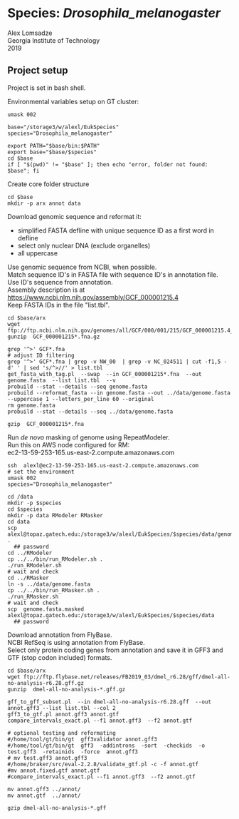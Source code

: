 # Species: _Drosophila_melanogaster_
Alex Lomsadze  
Georgia Institute of Technology  
2019  
## Project setup
Project is set in bash shell.  

Environmental variables setup on GT cluster:  
```
umask 002

base="/storage3/w/alexl/EukSpecies"
species="Drosophila_melanogaster"

export PATH="$base/bin:$PATH"
export base="$base/$species"
cd $base
if [ "$(pwd)" != "$base" ]; then echo "error, folder not found: $base"; fi
```
Create core folder structure
```
cd $base
mkdir -p arx annot data
```
Download genomic sequence and reformat it:  
 * simplified FASTA defline with unique sequence ID as a first word in defline
 * select only nuclear DNA (exclude organelles)
 * all uppercase

Use genomic sequence from NCBI, when possible.  
Match sequence ID's in FASTA file with sequence ID's in annotation file.  
Use ID's sequence from annotation.  
Assembly description is at https://www.ncbi.nlm.nih.gov/assembly/GCF_000001215.4  
Keep FASTA IDs in the file "list.tbl".  
```
cd $base/arx
wget ftp://ftp.ncbi.nlm.nih.gov/genomes/all/GCF/000/001/215/GCF_000001215.4_Release_6_plus_ISO1_MT/GCF_000001215.4_Release_6_plus_ISO1_MT_genomic.fna.gz
gunzip  GCF_000001215*.fna.gz

grep '^>' GCF*.fna
# adjust ID filtering
grep '^>' GCF*.fna | grep -v NW_00  | grep -v NC_024511 | cut -f1,5 -d' ' | sed 's/^>//' > list.tbl
get_fasta_with_tag.pl  --swap  --in GCF_000001215*.fna  --out genome.fasta  --list list.tbl  --v
probuild --stat --details --seq genome.fasta
probuild --reformat_fasta --in genome.fasta --out ../data/genome.fasta --uppercase 1 --letters_per_line 60 --original
rm genome.fasta
probuild --stat --details --seq ../data/genome.fasta

gzip  GCF_000001215*.fna
```
Run _de novo_ masking of genome using RepeatModeler.  
Run this on AWS node configured for RM:  
    ec2-13-59-253-165.us-east-2.compute.amazonaws.com
```
ssh  alexl@ec2-13-59-253-165.us-east-2.compute.amazonaws.com
# set the environment
umask 002
species="Drosophila_melanogaster"

cd /data
mkdir -p $species
cd $species
mkdir -p data RModeler RMasker
cd data
scp alexl@topaz.gatech.edu:/storage3/w/alexl/EukSpecies/$species/data/genome.fasta  .
  ## password
cd ../RModeler
cp ../../bin/run_RModeler.sh .
./run_RModeler.sh
# wait and check
cd ../RMasker
ln -s ../data/genome.fasta
cp ../../bin/run_RMasker.sh .
./run_RMasker.sh
# wait and check
scp  genome.fasta.masked  alexl@topaz.gatech.edu:/storage3/w/alexl/EukSpecies/$species/data
  ## password
```
Download annotation from FlyBase.  
NCBI RefSeq is using annotation from FlyBase.  
Select only protein coding genes from annotation and save it in GFF3 and GTF (stop codon included) formats.  
```
cd $base/arx
wget ftp://ftp.flybase.net/releases/FB2019_03/dmel_r6.28/gff/dmel-all-no-analysis-r6.28.gff.gz
gunzip  dmel-all-no-analysis-*.gff.gz

gff_to_gff_subset.pl  --in dmel-all-no-analysis-r6.28.gff  --out annot.gff3 --list list.tbl --col 2
gff3_to_gtf.pl annot.gff3 annot.gtf
compare_intervals_exact.pl --f1 annot.gff3  --f2 annot.gtf

# optional testing and reformating
#/home/tool/gt/bin/gt  gff3validator annot.gff3
#/home/tool/gt/bin/gt  gff3  -addintrons  -sort  -checkids  -o test.gff3  -retainids  -force  annot.gff3
# mv test.gff3 annot.gff3
#/home/braker/src/eval-2.2.8/validate_gtf.pl -c -f annot.gtf
#mv annot.fixed.gtf annot.gtf
#compare_intervals_exact.pl --f1 annot.gff3  --f2 annot.gtf

mv annot.gff3 ../annot/
mv annot.gtf  ../annot/

gzip dmel-all-no-analysis-*.gff
```


